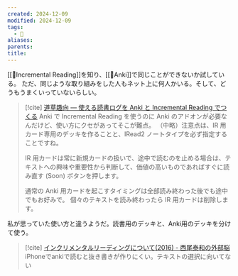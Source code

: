 ```yaml
---
created: 2024-12-09
modified: 2024-12-09
tags:
  - 💭
aliases: 
parents: 
title: 
---
```

[[📝Incremental Reading]]を知り、[[🧰Anki]]で同じことができないか試している。
ただ、同じような取り組みをした人もネット上に何人かいる。そして、どうもうまくいっていないらしい。

>[!cite] [道草趣向 — 使える読書ログを Anki と Incremental Reading でつくる](https://michiksas.tumblr.com/post/110353652726/%E4%BD%BF%E3%81%88%E3%82%8B%E8%AA%AD%E6%9B%B8%E3%83%AD%E3%82%B0%E3%82%92-anki-%E3%81%A8-incremental-reading-%E3%81%A7%E3%81%A4%E3%81%8F%E3%82%8B)
>Anki で Incremental Reading を使うのに Anki のアドオンが必要なんだけど、使い方にクセがあってそこが難点。 （中略）注意点は、IR 用カード専用のデッキを作ることと、IRead2 ノートタイプを必ず指定することですね。
>
>IR 用カードは常に新規カードの扱いで、途中で読むのを止める場合は、テキストへの興味や重要性から判断して、価値の高いものであればすぐに読み直す (Soon) ボタンを押します。
>
>通常の Anki 用カードを起こすタイミングは全部読み終わった後でも途中でもお好みで。 個々のテキストを読み終わったら IR 用カードは削除します。

私が思っていた使い方と違うようだ。読書用のデッキと、Anki用のデッキを分けて使う。

>[!cite] [インクリメンタルリーディングについて(2016) - 西尾泰和の外部脳](https://scrapbox.io/nishio/%E3%82%A4%E3%83%B3%E3%82%AF%E3%83%AA%E3%83%A1%E3%83%B3%E3%82%BF%E3%83%AB%E3%83%AA%E3%83%BC%E3%83%87%E3%82%A3%E3%83%B3%E3%82%B0%E3%81%AB%E3%81%A4%E3%81%84%E3%81%A6(2016))
> iPhoneでankiで読むと抜き書きが作りにくい。テキストの選択に向いてない